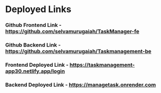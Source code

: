 # Deployed Links

### Github Frontend Link - https://github.com/selvamurugaiah/TaskManager-fe
### Github Backend Link - https://github.com/selvamurugaiah/Taskmanagement-be
### Frontend Deployed Link - https://taskmanagement-app30.netlify.app/login
### Backend Deployed Link - https://managetask.onrender.com
